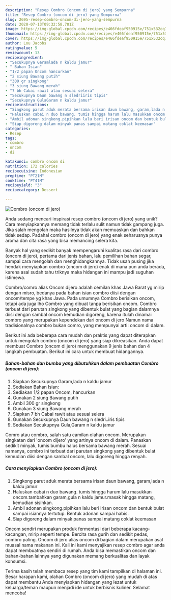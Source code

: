 ```yaml
---
description: "Resep Combro (oncom di jero) yang Sempurna"
title: "Resep Combro (oncom di jero) yang Sempurna"
slug: 2695-resep-combro-oncom-di-jero-yang-sempurna
date: 2020-07-13T09:32:58.701Z
image: https://img-global.cpcdn.com/recipes/e466fdeaf950915e/751x532cq70/combro-oncom-di-jero-foto-resep-utama.jpg
thumbnail: https://img-global.cpcdn.com/recipes/e466fdeaf950915e/751x532cq70/combro-oncom-di-jero-foto-resep-utama.jpg
cover: https://img-global.cpcdn.com/recipes/e466fdeaf950915e/751x532cq70/combro-oncom-di-jero-foto-resep-utama.jpg
author: Lou Jacobs
ratingvalue: 5
reviewcount: 13
recipeingredient:
- "Secukupnya Garamlada n kaldu jamur"
- " Bahan Isian"
- "1/2 papan Oncom hancurkan"
- "2 siung Bawang putih"
- "300 gr singkong"
- "3 siung Bawang merah"
- "7 bh Cabai rawit atau sesuai selera"
- "Secukupnya Daun bawang n sledriiris tipis"
- "Secukupnya GulaGaram n kaldu jamur"
recipeinstructions:
- "Singkong parut aduk merata bersama irisan daun bawang, garam,lada n kaldu jamur"
- "Haluskan cabai n duo bawang. tumis hingga harum lalu masukkan oncom.tambahkan garam,gula n kaldu jamur.masak hingga matang, kemudian sisihkan."
- "Ambil adonan singkong.pipihkan lalu beri irisan oncom dan bentuk bulat sampai isiannya tertutup. Bentuk adonan sampai habis."
- "Siap digoreng dalam minyak panas sampai matang coklat keemasan"
categories:
- Resep
tags:
- combro
- oncom
- di

katakunci: combro oncom di 
nutrition: 172 calories
recipecuisine: Indonesian
preptime: "PT21M"
cooktime: "PT41M"
recipeyield: "3"
recipecategory: Dessert

---
```



![Combro (oncom di jero)](https://img-global.cpcdn.com/recipes/e466fdeaf950915e/751x532cq70/combro-oncom-di-jero-foto-resep-utama.jpg)

Anda sedang mencari inspirasi resep combro (oncom di jero) yang unik? Cara menyiapkannya memang tidak terlalu sulit namun tidak gampang juga. Jika salah mengolah maka hasilnya tidak akan memuaskan dan bahkan tidak sedap. Padahal combro (oncom di jero) yang enak seharusnya punya aroma dan cita rasa yang bisa memancing selera kita.

Banyak hal yang sedikit banyak mempengaruhi kualitas rasa dari combro (oncom di jero), pertama dari jenis bahan, lalu pemilihan bahan segar, sampai cara mengolah dan menghidangkannya. Tidak usah pusing jika hendak menyiapkan combro (oncom di jero) enak di mana pun anda berada, karena asal sudah tahu triknya maka hidangan ini mampu jadi suguhan istimewa.

Combro/comro alias Oncom dijero adalah cemilan khas Jawa Barat yg mirip dengan misro, bedanya pada bahan isian combro diisi dengan oncom/tempe yg khas Jawa. Pada umumnya Combro berisikan oncom, tetapi ada juga lho Combro yang dibuat tanpa berisikan oncom. Combro terbuat dari parutan singkong yang dibentuk bulat yang bagian dalamnya diisi dengan sambal oncom kemudian digoreng, karena itulah dinamai combro yang merupakan kependekan dari oncom di jero Namun nama tradisionalnya combro bukan comro, yang mempunyai arti: oncom di dalam.


Berikut ini ada beberapa cara mudah dan praktis yang dapat diterapkan untuk mengolah combro (oncom di jero) yang siap dikreasikan. Anda dapat membuat Combro (oncom di jero) menggunakan 9 jenis bahan dan 4 langkah pembuatan. Berikut ini cara untuk membuat hidangannya.

<!--inarticleads1-->

##### Bahan-bahan dan bumbu yang dibutuhkan dalam pembuatan Combro (oncom di jero):

1. Siapkan Secukupnya Garam,lada n kaldu jamur
1. Sediakan  Bahan Isian:
1. Sediakan 1/2 papan Oncom, hancurkan
1. Gunakan 2 siung Bawang putih
1. Ambil 300 gr singkong
1. Gunakan 3 siung Bawang merah
1. Siapkan 7 bh Cabai rawit atau sesuai selera
1. Gunakan Secukupnya Daun bawang n sledri..iris tipis
1. Sediakan Secukupnya Gula,Garam n kaldu jamur


Comro atau combro, salah satu camilan olahan oncom. Merupakan singkatan dari &#39;oncom dijero&#39; yang artinya oncom di dalam. Panaskan sedikit minyak, tumis bumbu halus bersama bawang merah. Sesuai namanya, combro ini terbuat dari parutan singkong yang dibentuk bulat kemudian diisi dengan sambal oncom, lalu digoreng hingga renyah. 

<!--inarticleads2-->

##### Cara menyiapkan Combro (oncom di jero):

1. Singkong parut aduk merata bersama irisan daun bawang, garam,lada n kaldu jamur
1. Haluskan cabai n duo bawang. tumis hingga harum lalu masukkan oncom.tambahkan garam,gula n kaldu jamur.masak hingga matang, kemudian sisihkan.
1. Ambil adonan singkong.pipihkan lalu beri irisan oncom dan bentuk bulat sampai isiannya tertutup. Bentuk adonan sampai habis.
1. Siap digoreng dalam minyak panas sampai matang coklat keemasan


Oncom sendiri merupakan produk fermentasi dari beberapa kacang-kacangan, mirip seperti tempe. Bercita rasa gurih dan sedikit pedas, combro paling. Oncom di jero alias oncom di bagian dalam merupakan asal muasal nama makanan ini. Kali ini kami menyajikan resep combro agar anda dapat membuatnya sendiri di rumah. Anda bisa memastikan oncom dan bahan-bahan lainnya yang digunakan memang berkualitas dan layak konsumsi. 

Terima kasih telah membaca resep yang tim kami tampilkan di halaman ini. Besar harapan kami, olahan Combro (oncom di jero) yang mudah di atas dapat membantu Anda menyiapkan hidangan yang lezat untuk keluarga/teman maupun menjadi ide untuk berbisnis kuliner. Selamat mencoba!

